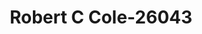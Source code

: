 ---
f_zip-code: 21160
f_state-code: MD
title: Robert C Cole-26043
f_phone: 410-452-5702
f_city-only: Whiteford
f_address: 1810 Delp Rd Whiteford
f_location-unique-id: '26043'
slug: robert-c-cole-26043
updated-on: '2024-05-30T13:46:58.046Z'
created-on: '2024-05-30T13:36:59.803Z'
published-on: '2024-05-30T13:54:32.469Z'
f_city-state: cms/city/whiteford-md.md
f_company: cms/company/robert-c-cole.md
f_state: cms/state/maryland.md
layout: '[payday-loan].html'
tags: payday-loan
---
